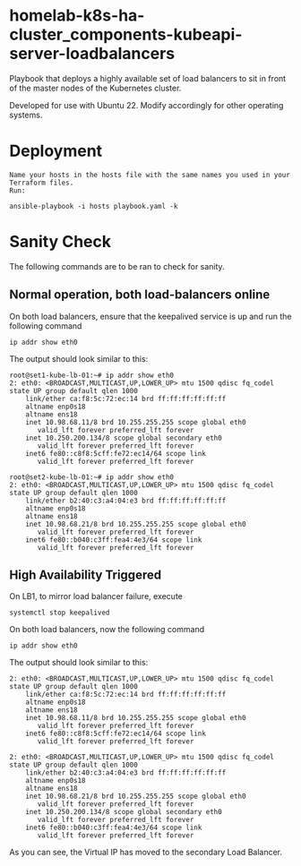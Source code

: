 # homelab-k8s-ha-cluster_components-kubeapi-server-loadbalancers

Playbook that deploys a highly available set of load balancers to sit in front of the master nodes of the Kubernetes cluster.

Developed for use with Ubuntu 22. Modify accordingly for other operating systems.

# Deployment

    Name your hosts in the hosts file with the same names you used in your Terraform files.
    Run:

```
ansible-playbook -i hosts playbook.yaml -k
```

# Sanity Check

The following commands are to be ran to check for sanity.

## Normal operation, both load-balancers online
On both load balancers, ensure that the keepalived service is up and  run the following command

```
ip addr show eth0
```

The output should look similar to this:

```
root@set1-kube-lb-01:~# ip addr show eth0 
2: eth0: <BROADCAST,MULTICAST,UP,LOWER_UP> mtu 1500 qdisc fq_codel state UP group default qlen 1000
    link/ether ca:f8:5c:72:ec:14 brd ff:ff:ff:ff:ff:ff
    altname enp0s18
    altname ens18
    inet 10.98.68.11/8 brd 10.255.255.255 scope global eth0
       valid_lft forever preferred_lft forever
    inet 10.250.200.134/8 scope global secondary eth0
       valid_lft forever preferred_lft forever
    inet6 fe80::c8f8:5cff:fe72:ec14/64 scope link 
       valid_lft forever preferred_lft forever
```

```
root@set2-kube-lb-01:~# ip addr show eth0
2: eth0: <BROADCAST,MULTICAST,UP,LOWER_UP> mtu 1500 qdisc fq_codel state UP group default qlen 1000
    link/ether b2:40:c3:a4:04:e3 brd ff:ff:ff:ff:ff:ff
    altname enp0s18
    altname ens18
    inet 10.98.68.21/8 brd 10.255.255.255 scope global eth0
       valid_lft forever preferred_lft forever
    inet6 fe80::b040:c3ff:fea4:4e3/64 scope link 
       valid_lft forever preferred_lft forever
```
## High Availability Triggered
On LB1, to mirror load balancer failure, execute

```
systemctl stop keepalived
```

On both load balancers, now the following command

```
ip addr show eth0
```

The output should look similar to this:

```
2: eth0: <BROADCAST,MULTICAST,UP,LOWER_UP> mtu 1500 qdisc fq_codel state UP group default qlen 1000
    link/ether ca:f8:5c:72:ec:14 brd ff:ff:ff:ff:ff:ff
    altname enp0s18
    altname ens18
    inet 10.98.68.11/8 brd 10.255.255.255 scope global eth0
       valid_lft forever preferred_lft forever
    inet6 fe80::c8f8:5cff:fe72:ec14/64 scope link 
       valid_lft forever preferred_lft forever
```

```
2: eth0: <BROADCAST,MULTICAST,UP,LOWER_UP> mtu 1500 qdisc fq_codel state UP group default qlen 1000
    link/ether b2:40:c3:a4:04:e3 brd ff:ff:ff:ff:ff:ff
    altname enp0s18
    altname ens18
    inet 10.98.68.21/8 brd 10.255.255.255 scope global eth0
       valid_lft forever preferred_lft forever
    inet 10.250.200.134/8 scope global secondary eth0
       valid_lft forever preferred_lft forever
    inet6 fe80::b040:c3ff:fea4:4e3/64 scope link 
       valid_lft forever preferred_lft forever
```

As you can see, the Virtual IP has moved to the secondary Load Balancer.


